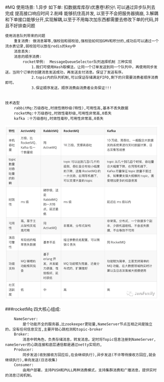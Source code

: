#MQ
    使用场景: 
        1.异步 
            如下单: 扣数据库库存\优惠卷\积分\ 可以通过异步队列去完成 提高接口响应时间
        2.削峰 
            能够抗住高并发, 以至于不会把服务器搞崩, 
        3.解耦
            和下单接口能够分开,实现解耦,以至于不用每次加东西都需要去修改下单的代码,并且不好排查问题
    
    使用消息队列带来的问题
        重复消费: 做消息幂等,强校验和弱校验,强校验如何加GMV和积分的,成功后可以通过一个流水表记录,弱校验可以放在redis的key中
        消息丢失: 
        消息的顺序消费:
            rocket举例:  MessageQueueSelector队列选择机制 三种实现
                1.我们可使用Hash取模法，让同一个订单发送到同一个队列中，再使用同步发送，当同个订单的创建消息发送成功，再发送支付消息。保证了发送有序。
                2.topic内的队列机制,可以保证存储满足FIFO,剩下的只需要消费者顺序消费即可。
                3.保证顺序发送，顺序消费由消费者业务保证!!!
                
        
    技术选型
        rabbitMq:万级吞吐,时效性微秒级(特性),可用性高,基本不丢失数据
        rocketMq:十万级吞吐,时效性毫秒级,可用性非常高,0丢失
        kafka :十万级吞吐,时效性毫秒,可用性非常高,0丢失
          
   ![](document/resource/MQ技术选型对比.png)
   
   ###rocketMq
        四大核心组成:
        
        NameServer: 
            是个功能齐全的服务器,比zookeeper更轻量,NameServer节点互相之间是独立的，没有任何信息交互,主要开销心跳检测和topic-broker
        Broker: 
            消息中转角色，负责存储消息，转发消息。定时将Topic信息注册到NameServer, nameServer的心跳连接和底层通信都是通过netty实现的,
        Producer:
            同步发送(收到接收方回应后,在会继续执行),异步发送(不许等待接收方回应,就会继续执行),单向发送(日志收集)
        Consumer:
            由用户部署，支持PUSH和PULL两种消费模式，支持集群消费和广播消息，提供实时的消息订阅机制。
            
            
        